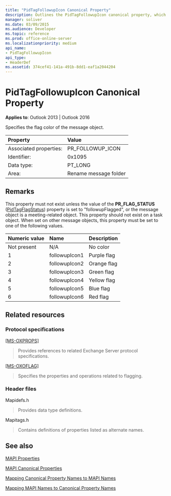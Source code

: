 ```yaml
---
title: "PidTagFollowupIcon Canonical Property"
description: Outlines the PidTagFollowupIcon canonical property, which specifies the flag color of the message object.
manager: soliver
ms.date: 03/09/2015
ms.audience: Developer
ms.topic: reference
ms.prod: office-online-server
ms.localizationpriority: medium
api_name:
- PidTagFollowupIcon
api_type:
- HeaderDef
ms.assetid: 374cef41-141a-491b-8dd1-eaf1a2044204
---
```


# PidTagFollowupIcon Canonical Property

  
  
**Applies to**: Outlook 2013 | Outlook 2016 
  
Specifies the flag color of the message object.
  
|Property|Value|
|:-----|:-----|
|Associated properties:  <br/> |PR_FOLLOWUP_ICON  <br/> |
|Identifier:  <br/> |0x1095  <br/> |
|Data type:  <br/> |PT_LONG  <br/> |
|Area:  <br/> |Rename message folder  <br/> |
   
## Remarks

This property must not exist unless the value of the **PR_FLAG_STATUS** ([PidTagFlagStatus](pidtagflagstatus-canonical-property.md)) property is set to "followupFlagged", or the message object is a meeting-related object. This property should not exist on a task object. When set on other message objects, this property must be set to one of the following values.
  
|**Numeric value**|**Name**|**Description**|
|:-----|:-----|:-----|
|Not present  <br/> |N/A  <br/> |No color  <br/> |
|1  <br/> |followupIcon1  <br/> |Purple flag  <br/> |
|2  <br/> |followupIcon2  <br/> |Orange flag  <br/> |
|3  <br/> |followupIcon3  <br/> |Green flag  <br/> |
|4  <br/> |followupIcon4  <br/> |Yellow flag  <br/> |
|5  <br/> |followupIcon5  <br/> |Blue flag  <br/> |
|6  <br/> |followupIcon6  <br/> |Red flag  <br/> |
   
## Related resources

### Protocol specifications

[[MS-OXPROPS]](https://msdn.microsoft.com/library/f6ab1613-aefe-447d-a49c-18217230b148%28Office.15%29.aspx)
  
> Provides references to related Exchange Server protocol specifications.
    
[[MS-OXOFLAG]](https://msdn.microsoft.com/library/f1e50be4-ed30-4c2a-b5cb-8ff3aaaf9b91%28Office.15%29.aspx)
  
> Specifies the properties and operations related to flagging.
    
### Header files

Mapidefs.h
  
> Provides data type definitions.
    
Mapitags.h
  
> Contains definitions of properties listed as alternate names.
    
## See also



[MAPI Properties](mapi-properties.md)
  
[MAPI Canonical Properties](mapi-canonical-properties.md)
  
[Mapping Canonical Property Names to MAPI Names](mapping-canonical-property-names-to-mapi-names.md)
  
[Mapping MAPI Names to Canonical Property Names](mapping-mapi-names-to-canonical-property-names.md)

